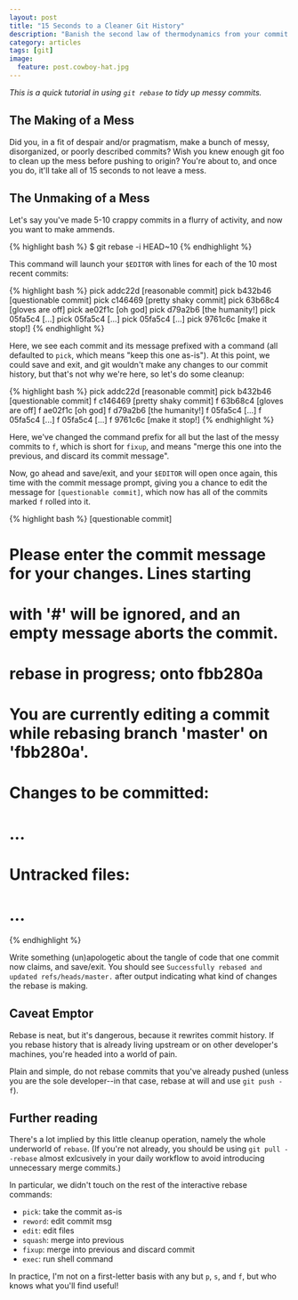 ```yaml
---
layout: post
title: "15 Seconds to a Cleaner Git History"
description: "Banish the second law of thermodynamics from your commit history."
category: articles
tags: [git]
image:
  feature: post.cowboy-hat.jpg
---
```


*This is a quick tutorial in using `git rebase` to tidy up messy commits.*

## The Making of a Mess

Did you, in a fit of despair and/or pragmatism, make a bunch of messy, disorganized, or poorly described commits? Wish you knew enough git foo to clean up the mess before pushing to origin? You're about to, and once you do, it'll take all of 15 seconds to not leave a mess.

## The Unmaking of a Mess

Let's say you've made 5-10 crappy commits in a flurry of activity, and now you want to make ammends.

{% highlight bash %}
$ git rebase -i HEAD~10
{% endhighlight %}


This command will launch your `$EDITOR` with lines for each of the 10 most recent commits:

{% highlight bash %}
pick addc22d [reasonable commit]
pick b432b46 [questionable commit]
pick c146469 [pretty shaky commit]
pick 63b68c4 [gloves are off]
pick ae02f1c [oh god]
pick d79a2b6 [the humanity!]
pick 05fa5c4 [...]
pick 05fa5c4 [...]
pick 05fa5c4 [...]
pick 9761c6c [make it stop!]
{% endhighlight %}


Here, we see each commit and its message prefixed with a command (all defaulted to `pick`, which means "keep this one as-is"). At this point, we could save and exit, and git wouldn't make any changes to our commit history, but that's not why we're here, so let's do some cleanup:

{% highlight bash %}
pick addc22d [reasonable commit]
pick b432b46 [questionable commit]
f c146469 [pretty shaky commit]
f 63b68c4 [gloves are off]
f ae02f1c [oh god]
f d79a2b6 [the humanity!]
f 05fa5c4 [...]
f 05fa5c4 [...]
f 05fa5c4 [...]
f 9761c6c [make it stop!]
{% endhighlight %}

Here, we've changed the command prefix for all but the last of the messy commits to `f`, which is short for `fixup`, and means "merge this one into the previous, and discard its commit message".

Now, go ahead and save/exit, and your `$EDITOR` will open once again, this time with the commit message prompt, giving you a chance to edit the message for `[questionable commit]`, which now has all of the commits marked `f` rolled into it.

{% highlight bash %}
[questionable commit]

# Please enter the commit message for your changes. Lines starting
# with '#' will be ignored, and an empty message aborts the commit.
# rebase in progress; onto fbb280a
# You are currently editing a commit while rebasing branch 'master' on 'fbb280a'.
#
# Changes to be committed:
# ...
#
# Untracked files:
# ...
{% endhighlight %}

Write something (un)apologetic about the tangle of code that one commit now claims, and save/exit. You should see `Successfully rebased and updated refs/heads/master.` after output indicating what kind of changes the rebase is making.

## Caveat Emptor

Rebase is neat, but it's dangerous, because it rewrites commit history. If you rebase history that is already living upstream or on other developer's machines, you're headed into a world of pain.

Plain and simple, do not rebase commits that you've already pushed (unless you are the sole developer--in that case, rebase at will and use `git push -f`).

## Further reading

There's a lot implied by this little cleanup operation, namely the whole underworld of `rebase`. (If you're not already, you should be using `git pull --rebase` almost exlcusively in your daily workflow to avoid introducing unnecessary merge commits.)

In particular, we didn't touch on the rest of the interactive rebase commands:

- `pick`: take the commit as-is
- `reword`: edit commit msg
- `edit`: edit files
- `squash`: merge into previous
- `fixup`: merge into previous and discard commit
- `exec`: run shell command

In practice, I'm not on a first-letter basis with any but `p`, `s`, and `f`, but who knows what you'll find useful!
